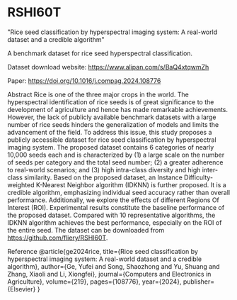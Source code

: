 # RSHI60T
"Rice seed classification by hyperspectral imaging system: A real-world dataset and a credible algorithm"

A benchmark dataset for rice seed hyperspectral classification.

Dataset download website:   https://www.alipan.com/s/BaQ4xtqwmZh

Paper: https://doi.org/10.1016/j.compag.2024.108776

Abstract
Rice is one of the three major crops in the world. The hyperspectral identification of rice seeds is of great significance to the development of agriculture and hence has made remarkable achievements. However, the lack of publicly available benchmark datasets with a large number of rice seeds hinders the generalization of models and limits the advancement of the field. To address this issue, this study proposes a publicly accessible dataset for rice seed classification by hyperspectral imaging system. The proposed dataset contains 6 categories of nearly 10,000 seeds each and is characterized by (1) a large scale on the number of seeds per category and the total seed number; (2) a greater adherence to real-world scenarios; and (3) high intra-class diversity and high inter-class similarity. Based on the proposed dataset, an Instance Difficulty-weighted K-Nearest Neighbor algorithm (IDKNN) is further proposed. It is a credible algorithm, emphasizing individual seed accuracy rather than overall performance. Additionally, we explore the effects of different Regions Of Interest (ROI). Experimental results constitute the baseline performance of the proposed dataset. Compared with 10 representative algorithms, the IDKNN algorithm achieves the best performance, especially on the ROI of the entire seed. The dataset can be downloaded from https://github.com/fliery/RSHI60T.

Reference
@article{ge2024rice,
  title={Rice seed classification by hyperspectral imaging system: A real-world dataset and a credible algorithm},
  author={Ge, Yufei and Song, Shaozhong and Yu, Shuang and Zhang, Xiaoli and Li, Xiongfei},
  journal={Computers and Electronics in Agriculture},
  volume={219},
  pages={108776},
  year={2024},
  publisher={Elsevier}
}

